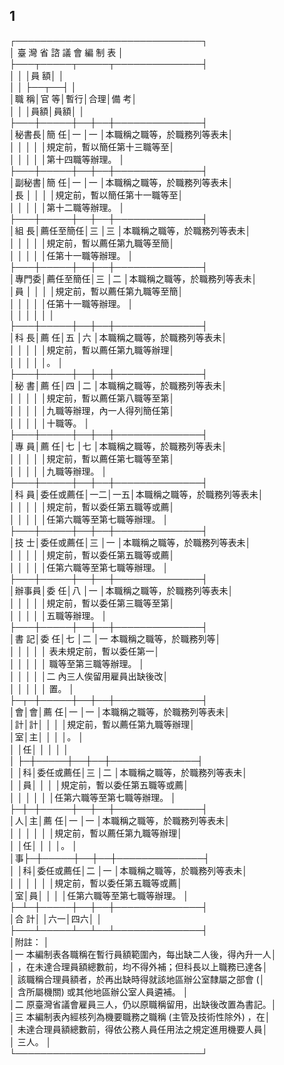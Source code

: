 1
-
┌──────────────────────────────┐  
│    臺    灣    省    諮    議    會    編    制    表      │  
├───┬─────┬─────┬──────────────┤  
│      │          │員      額│                            │  
│      │          ├──┬──┤                            │  
│職  稱│官      等│暫行│合理│備                        考│  
│      │          │員額│員額│                            │  
├───┼─────┼──┼──┼──────────────┤  
│秘書長│簡      任│一  │一  │本職稱之職等，於職務列等表未│  
│      │          │    │    │規定前，暫以簡任第十三職等至│  
│      │          │    │    │第十四職等辦理。            │  
├───┼─────┼──┼──┼──────────────┤  
│副秘書│簡      任│一  │一  │本職稱之職等，於職務列等表未│  
│長    │          │    │    │規定前，暫以簡任第十一職等至│  
│      │          │    │    │第十二職等辦理。            │  
├───┼─────┼──┼──┼──────────────┤  
│組  長│薦任至簡任│三  │三  │本職稱之職等，於職務列等表未│  
│      │          │    │    │規定前，暫以薦任第九職等至簡│  
│      │          │    │    │任第十一職等辦理。          │  
├───┼─────┼──┼──┼──────────────┤  
│專門委│薦任至簡任│三  │二  │本職稱之職等，於職務列等表未│  
│員    │          │    │    │規定前，暫以薦任第九職等至簡│  
│      │          │    │    │任第十一職等辦理。          │  
│      │          │    │    │                            │  
├───┼─────┼──┼──┼──────────────┤  
│科  長│薦      任│五  │六  │本職稱之職等，於職務列等表未│  
│      │          │    │    │規定前，暫以薦任第九職等辦理│  
│      │          │    │    │。                          │  
├───┼─────┼──┼──┼──────────────┤  
│秘  書│薦      任│四  │二  │本職稱之職等，於職務列等表未│  
│      │          │    │    │規定前，暫以薦任第八職等至第│  
│      │          │    │    │九職等辦理，內一人得列簡任第│  
│      │          │    │    │十職等。                    │  
├───┼─────┼──┼──┼──────────────┤  
│專  員│薦      任│七  │七  │本職稱之職等，於職務列等表未│  
│      │          │    │    │規定前，暫以薦任第七職等至第│  
│      │          │    │    │九職等辦理。                │  
├───┼─────┼──┼──┼──────────────┤  
│科  員│委任或薦任│一二│一五│本職稱之職等，於職務列等表未│  
│      │          │    │    │規定前，暫以委任第五職等或薦│  
│      │          │    │    │任第六職等至第七職等辦理。  │  
├───┼─────┼──┼──┼──────────────┤  
│技  士│委任或薦任│三  │一  │本職稱之職等，於職務列等表未│  
│      │          │    │    │規定前，暫以委任第五職等或薦│  
│      │          │    │    │任第六職等至第七職等辦理。  │  
├───┼─────┼──┼──┼──────────────┤  
│辦事員│委      任│八  │一  │本職稱之職等，於職務列等表未│  
│      │          │    │    │規定前，暫以委任第三職等至第│  
│      │          │    │    │五職等辦理。                │  
├───┼─────┼──┼──┼──────────────┤  
│書  記│委      任│七  │二  │一  本職稱之職等，於職務列等│  
│      │          │    │    │    表未規定前，暫以委任第一│  
│      │          │    │    │    職等至第三職等辦理。    │  
│      │          │    │    │二  內三人俟留用雇員出缺後改│  
│      │          │    │    │    置。                    │  
├─┬─┼─────┼──┼──┼──────────────┤  
│會│會│薦      任│一  │一  │本職稱之職等，於職務列等表未│  
│計│計│          │    │    │規定前，暫以薦任第九職等辦理│  
│室│主│          │    │    │。                          │  
│  │任│          │    │    │                            │  
│  ├─┼─────┼──┼──┼──────────────┤  
│  │科│委任或薦任│三  │二  │本職稱之職等，於職務列等表未│  
│  │員│          │    │    │規定前，暫以委任第五職等或薦│  
│  │  │          │    │    │任第六職等至第七職等辦理。  │  
├─┼─┼─────┼──┼──┼──────────────┤  
│人│主│薦      任│一  │一  │本職稱之職等，於職務列等表未│  
│  │  │          │    │    │規定前，暫以薦任第九職等辦理│  
│  │任│          │    │    │。                          │  
│事├─┼─────┼──┼──┼──────────────┤  
│  │科│委任或薦任│二  │一  │本職稱之職等，於職務列等表未│  
│  │  │          │    │    │規定前，暫以委任第五職等或薦│  
│室│員│          │    │    │任第六職等至第七職等辦理。  │  
├─┴─┼─────┼──┼──┼──────────────┤  
│合  計│          │六一│四六│                            │  
├───┴─────┴──┴──┴──────────────┤  
│附註：                                                      │  
│一  本編制表各職稱在暫行員額範圍內，每出缺二人後，得內升一人│  
│    ，在未達合理員額總數前，均不得外補；但科長以上職務已達各│  
│    該職稱合理員額者，於再出缺時得就該地區辦公室隸屬之部會 (│  
│    含所屬機關) 或其他地區辦公室人員遴補。                  │  
│二  原臺灣省議會雇員三人，仍以原職稱留用，出缺後改置為書記。│  
│三  本編制表內經核列為機要職務之職稱 (主管及技術性除外) ，在│  
│    未達合理員額總數前，得依公務人員任用法之規定進用機要人員│  
│    三人。                                                  │  
└──────────────────────────────┘

